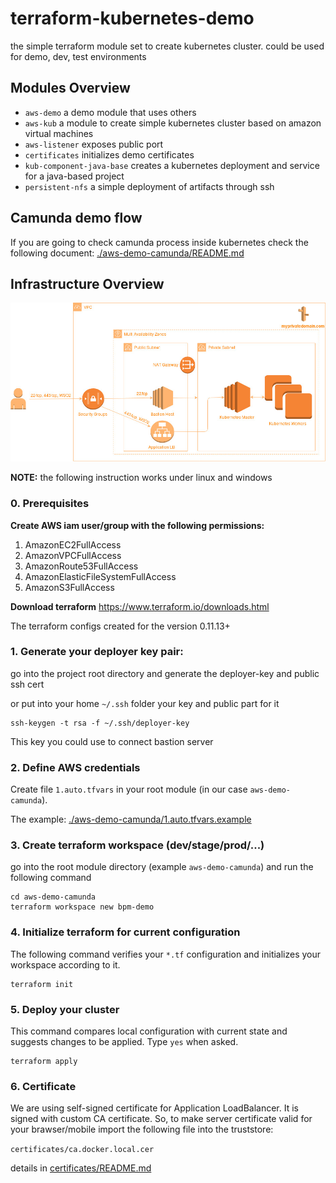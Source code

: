 # terraform-kubernetes-demo

the simple terraform module set to create kubernetes cluster. could be used for demo, dev, test environments

## Modules Overview

* `aws-demo` a demo module that uses others
* `aws-kub`  a module to create simple kubernetes cluster based on amazon virtual machines
* `aws-listener` exposes public port
* `certificates` initializes demo certificates
* `kub-component-java-base` creates a kubernetes deployment and service for a java-based project
* `persistent-nfs` a simple deployment of artifacts through ssh 


## Camunda demo flow

If you are going to check camunda process inside kubernetes check the following document: [./aws-demo-camunda/README.md](./aws-demo-camunda/README.md)

## Infrastructure Overview  
![architecture](assets/integration-platform.jpg)


**NOTE:** the following instruction works under linux and windows

### 0. Prerequisites 

**Create AWS iam user/group with the following permissions:**
1. AmazonEC2FullAccess
2. AmazonVPCFullAccess 
3. AmazonRoute53FullAccess
4. AmazonElasticFileSystemFullAccess
5. AmazonS3FullAccess

**Download terraform**
https://www.terraform.io/downloads.html

The terraform configs created for the version 0.11.13+

### 1. Generate your deployer key pair:  
go into the project root directory and generate the deployer-key and public ssh cert

or put into your home `~/.ssh` folder your key and public part for it

```shell
ssh-keygen -t rsa -f ~/.ssh/deployer-key
```

This key you could use to connect bastion server 

### 2. Define AWS credentials
Create file `1.auto.tfvars` in your root module (in our case `aws-demo-camunda`). 

The example: [./aws-demo-camunda/1.auto.tfvars.example](./aws-demo-camunda/1.auto.tfvars.example)

### 3. Create terraform workspace (dev/stage/prod/...)
go into the root module directory (example `aws-demo-camunda`) and run the following command
```shell
cd aws-demo-camunda
terraform workspace new bpm-demo
```

### 4. Initialize terraform for current configuration
The following command verifies your `*.tf` configuration and initializes your workspace according to it.
```shell
terraform init
```
### 5. Deploy your cluster
This command compares local configuration with current state and suggests changes to be applied. Type `yes` when asked.
```shell
terraform apply
```
  
### 6. Certificate  

We are using self-signed certificate  for Application LoadBalancer.
It is signed with custom CA certificate. So, to make server certificate valid for your brawser/mobile import the following file into the truststore:

`certificates/ca.docker.local.cer`

details in [certificates/README.md](./certificates/README.md)

